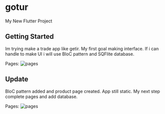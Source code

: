 # gotur

My New Flutter Project

## Getting Started

Im trying make a trade app like getir.
My first goal making interface.
If i can handle to make UI i will use BloC pattern and SQFlite database.

Pages:
![pages](https://i.hizliresim.com/anaf61t.png)


##
## Update

BloC pattern added and product page created.
App still static. My next step complete pages and add database.

Pages:
![pages](https://i.hizliresim.com/ouvd5ha.png)
